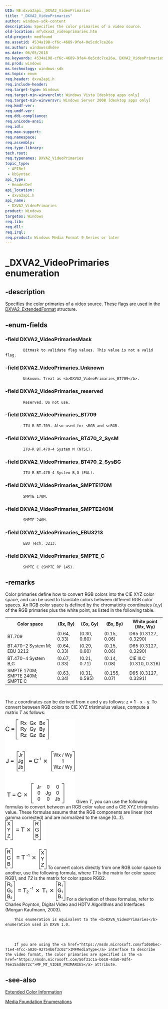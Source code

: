 ```yaml
---
UID: NE:dxva2api._DXVA2_VideoPrimaries
title: "_DXVA2_VideoPrimaries"
author: windows-sdk-content
description: Specifies the color primaries of a video source.
old-location: mf\dxva2_videoprimaries.htm
old-project: medfound
ms.assetid: 4534a198-cf6c-4689-9fe4-0e5cdc7ce26a
ms.author: windowssdkdev
ms.date: 06/05/2018
ms.keywords: 4534a198-cf6c-4689-9fe4-0e5cdc7ce26a, DXVA2_VideoPrimaries, DXVA2_VideoPrimaries enumeration [Media Foundation], DXVA2_VideoPrimariesMask, DXVA2_VideoPrimaries_BT470_2_SysBG, DXVA2_VideoPrimaries_BT470_2_SysM, DXVA2_VideoPrimaries_BT709, DXVA2_VideoPrimaries_EBU3213, DXVA2_VideoPrimaries_SMPTE170M, DXVA2_VideoPrimaries_SMPTE240M, DXVA2_VideoPrimaries_SMPTE_C, DXVA2_VideoPrimaries_Unknown, DXVA2_VideoPrimaries_reserved, _DXVA2_VideoPrimaries, dxva2api/DXVA2_VideoPrimaries, dxva2api/DXVA2_VideoPrimariesMask, dxva2api/DXVA2_VideoPrimaries_BT470_2_SysBG, dxva2api/DXVA2_VideoPrimaries_BT470_2_SysM, dxva2api/DXVA2_VideoPrimaries_BT709, dxva2api/DXVA2_VideoPrimaries_EBU3213, dxva2api/DXVA2_VideoPrimaries_SMPTE170M, dxva2api/DXVA2_VideoPrimaries_SMPTE240M, dxva2api/DXVA2_VideoPrimaries_SMPTE_C, dxva2api/DXVA2_VideoPrimaries_Unknown, dxva2api/DXVA2_VideoPrimaries_reserved, mf.dxva2_videoprimaries
ms.prod: windows
ms.technology: windows-sdk
ms.topic: enum
req.header: dxva2api.h
req.include-header: 
req.target-type: Windows
req.target-min-winverclnt: Windows Vista [desktop apps only]
req.target-min-winversvr: Windows Server 2008 [desktop apps only]
req.kmdf-ver: 
req.umdf-ver: 
req.ddi-compliance: 
req.unicode-ansi: 
req.idl: 
req.max-support: 
req.namespace: 
req.assembly: 
req.type-library: 
tech.root: 
req.typenames: DXVA2_VideoPrimaries
topic_type:
 - APIRef
 - kbSyntax
api_type:
 - HeaderDef
api_location:
 - dxva2api.h
api_name:
 - DXVA2_VideoPrimaries
product: Windows
targetos: Windows
req.lib: 
req.dll: 
req.irql: 
req.product: Windows Media Format 9 Series or later
---
```


# _DXVA2_VideoPrimaries enumeration


## -description


Specifies the color primaries of a video source. These flags are used in the <a href="https://msdn.microsoft.com/eba2c56b-8951-4dc5-91ae-1371793ce787">DXVA2_ExtendedFormat</a> structure.


## -enum-fields




### -field DXVA2_VideoPrimariesMask


            Bitmask to validate flag values. This value is not a valid flag.
          


### -field DXVA2_VideoPrimaries_Unknown


            Unknown. Treat as <b>DXVA2_VideoPrimaries_BT709</b>.
          


### -field DXVA2_VideoPrimaries_reserved


            Reserved. Do not use.
          


### -field DXVA2_VideoPrimaries_BT709


            ITU-R BT.709. Also used for sRGB and scRGB.
          


### -field DXVA2_VideoPrimaries_BT470_2_SysM


            ITU-R BT.470-4 System M (NTSC).
          


### -field DXVA2_VideoPrimaries_BT470_2_SysBG


            ITU-R BT.470-4 System B,G (PAL).
          


### -field DXVA2_VideoPrimaries_SMPTE170M


            SMPTE 170M.
          


### -field DXVA2_VideoPrimaries_SMPTE240M


            SMPTE 240M.
          


### -field DXVA2_VideoPrimaries_EBU3213


            EBU Tech. 3213.
          


### -field DXVA2_VideoPrimaries_SMPTE_C


            SMPTE C (SMPTE RP 145).
          


## -remarks



Color primaries define how to convert RGB colors into the CIE XYZ color space, and can be used to translate colors between different RGB color spaces. An RGB color space is defined by the chromaticity coordinates (x,y) of the RGB primaries plus the white point, as listed in the following table.

<table>
<tr>
<th>Color space</th>
<th>(Rx, Ry)</th>
<th>(Gx, Gy)</th>
<th>(Bx, By)</th>
<th>White point (Wx, Wy)</th>
</tr>
<tr>
<td>BT.709</td>
<td>(0.64, 0.33)</td>
<td>(0.30, 0.60)</td>
<td>(0.15, 0.06)</td>
<td>
              D65
              (0.3127, 0.3290)
            </td>
</tr>
<tr>
<td>
              BT.470-2 System M;
              EBU 3212
            </td>
<td>(0.64, 0.33)</td>
<td>(0.29, 0.60)</td>
<td>(0.15, 0.06)</td>
<td>
              D65
              (0.3127, 0.3290)
            </td>
</tr>
<tr>
<td>BT.470-4 System B,G</td>
<td>(0.67, 0.33)</td>
<td>(0.21, 0.71)</td>
<td>(0.14, 0.08)</td>
<td>
              CIE III.C
              (0.310, 0.316)
            </td>
</tr>
<tr>
<td>
              SMPTE 170M; SMPTE 240M;
              SMPTE C
            </td>
<td>(0.63, 0.34)</td>
<td>(0.31, 0.595)</td>
<td>(0.155, 0.07)</td>
<td>
              D65
              (0.3127, 0.3291)
            </td>
</tr>
</table>
 

The z coordinates can be derived from x and y as follows: z = 1 - x - y. To convert between RGB colors to CIE XYZ tristimulus values, compute a matrix <i>T</i> as follows:

<img alt="Illustration of a matrix computation" border="" src="images/6b28e3fc-d85b-4cd2-a535-522ac9f11501.gif"/>
Given <i>T</i>, you can use the following formulas to convert between an RGB color value and a CIE XYZ tristimulus value. These formulas assume that the RGB components are linear (not gamma corrected) and are normalized to the range [0...1].

<img alt="Illustration of a matrix computation" border="" src="images/5e0b7470-4123-49f4-93ed-be9955ccf825.gif"/>
To convert colors directly from one RGB color space to another, use the following formula, where <i>T1</i> is the matrix for color space RGB1, and <i>T2</i> is the matrix for color space RGB2.

<img alt="Illustration of a matrix computation" border="" src="images/3c2f9626-ef5e-4165-a24e-8720e215ef13.gif"/>
For a derivation of these formulas, refer to Charles Poynton, Digital Video and HDTV Algorithms and Interfaces (Morgan Kaufmann, 2003).


        This enumeration is equivalent to the <b>DXVA_VideoPrimaries</b> enumeration used in DXVA 1.0.
      


        If you are using the <a href="https://msdn.microsoft.com/f1d60bec-71e4-4fcc-a020-92754b6f3c02">IMFMediaType</a> interface to describe the video format, the color primaries are specified in the <a href="https://msdn.microsoft.com/56f31c1a-b610-4da0-9df4-76e15add672c">MF_MT_VIDEO_PRIMARIES</a> attribute.
      




## -see-also




<a href="https://msdn.microsoft.com/05ca73c6-d105-47bc-96bc-b784f669febe">Extended Color Information</a>



<a href="https://msdn.microsoft.com/f26a730f-18c4-4247-acaf-af1dfad19086">Media Foundation Enumerations</a>
 

 

